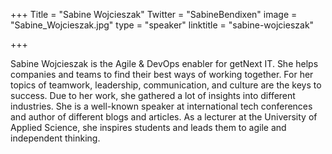 +++
Title = "Sabine Wojcieszak"
Twitter = "SabineBendixen"
image = "Sabine_Wojcieszak.jpg"
type = "speaker"
linktitle = "sabine-wojcieszak"

+++

Sabine Wojcieszak is the Agile & DevOps enabler for getNext IT. She helps companies and teams to find their best ways of working together. For her topics of teamwork, leadership, communication, and culture are the keys to success. Due to her work, she gathered a lot of insights into different industries. She is a well-known speaker at international tech conferences and author of different blogs and articles. As a lecturer at the University of Applied Science, she inspires students and leads them to agile and independent thinking.